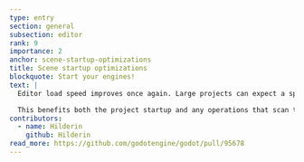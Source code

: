 ```yaml
---
type: entry
section: general
subsection: editor
rank: 9
importance: 2
anchor: scene-startup-optimizations
title: Scene startup optimizations
blockquote: Start your engines!
text: |
  Editor load speed improves once again. Large projects can expect a speed bump of up to 3x!

  This benefits both the project startup and any operations that scan the filesystem.
contributors:
  - name: Hilderin
    github: Hilderin
read_more: https://github.com/godotengine/godot/pull/95678
---
```


